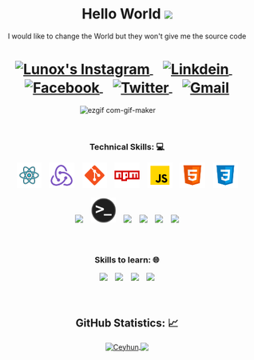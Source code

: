 <!-- Title -->
<h1 align="center">Hello World 
  <img src="https://raw.githubusercontent.com/iampavangandhi/iampavangandhi/master/gifs/Hi.gif" 
       width="30px">
  </h2></h1>


<!-- Quote -->
<p align="center">I would like to change the World but they won't give me the source code
  
  <!-- Social Network -->
<h1 align="center">
<a href="https://www.instagram.com/ceyhunmammadovv/">
  <img align="center" 
       alt="Lunox's Instagram" 
       width="30px" 
       src="https://user-images.githubusercontent.com/55005374/103146167-0b04ac00-470b-11eb-84fc-db4b7299e4ef.png" />
  </a>
  &nbsp;&nbsp;
<a href="https://www.linkedin.com/in/ceyhunmammadov/">
  <img align="center" 
       alt="Linkdein" 
       width="30px" 
       src="https://user-images.githubusercontent.com/55005374/103146171-312a4c00-470b-11eb-8839-992580bb8206.png" />
  </a>
 &nbsp;&nbsp;
  <a href="https://www.facebook.com/ceyhunnmammadov/">
  <img align="center" 
       alt="Facebook" 
       width="30px" 
       src="https://raw.githubusercontent.com/jmnote/z-icons/master/svg/facebook.svg" />
  </a>
 &nbsp;&nbsp;
<a href="https://twitter.com/ceyhunmammadov_">
  <img align="center" 
       alt="Twitter" 
       width="30px" 
       src="https://raw.githubusercontent.com/jmnote/z-icons/master/svg/twitter.svg" />
  </a>
  &nbsp;&nbsp;
<a href="mailto:mammadovceyhunn@gmail.com">
  <img align="center" 
       alt="Gmail" 
       width="30px" 
       src="https://raw.githubusercontent.com/jmnote/z-icons/master/svg/google.svg" />
  </a>
</h1>




<!-- Background -->

<!-- I do add this "&nbsp;" because I can't center the GIFT, let me know if you know how do it -->
&nbsp;&nbsp;&nbsp;&nbsp;&nbsp;&nbsp;&nbsp;&nbsp;&nbsp;&nbsp;&nbsp;&nbsp;&nbsp;&nbsp;&nbsp;&nbsp;&nbsp;&nbsp;&nbsp;&nbsp;&nbsp;&nbsp;&nbsp;&nbsp;&nbsp;&nbsp;&nbsp;&nbsp;&nbsp;&nbsp;&nbsp;
 &nbsp;&nbsp; &nbsp;&nbsp; &nbsp;&nbsp;![ezgif com-gif-maker](https://user-images.githubusercontent.com/55005374/95673501-37764680-0b66-11eb-8ee1-d4f4a2b285d9.gif)

&nbsp;

<!-- Technical Skills -->
<p><H3 align="center"><strong> Technical Skills: 💻 </strong></p>
<code><img height="50" src="https://github.com/chandan-reddy-k/chandan-reddy-k/blob/master/assets/react.png"></code> &nbsp;&nbsp;
<code><img height="50" src="https://github.com/chandan-reddy-k/chandan-reddy-k/blob/master/assets/redux.png"></code> &nbsp;&nbsp;
<code><img height="50" src="https://github.com/chandan-reddy-k/chandan-reddy-k/blob/master/assets/git.png"></code> &nbsp;&nbsp;
<code><img height="50" src="https://github.com/chandan-reddy-k/chandan-reddy-k/blob/master/assets/npm.png"></code> &nbsp;&nbsp;
<code><img height="50" src="https://github.com/chandan-reddy-k/chandan-reddy-k/blob/master/assets/js.png"></code> &nbsp;&nbsp;
<code><img height="50" src="https://github.com/chandan-reddy-k/chandan-reddy-k/blob/master/assets/html.png"></code> &nbsp;&nbsp;
<code><img height="50" src="https://github.com/chandan-reddy-k/chandan-reddy-k/blob/master/assets/css.png"></code>
  </p>
  
  <p align="center">
<code><img height="50" src="https://raw.githubusercontent.com/jmnote/z-icons/master/svg/javascript.svg"></code>  &nbsp;&nbsp;
<code><img height="50" src="https://raw.githubusercontent.com/github/explore/80688e429a7d4ef2fca1e82350fe8e3517d3494d/topics/terminal/terminal.png"></code> &nbsp;&nbsp;
<code><img height="50" src="https://user-images.githubusercontent.com/55005374/95687670-51de0d80-0bc2-11eb-826b-83fb8c5ec221.png"></code> &nbsp;&nbsp;
<code><img height="50" src="https://user-images.githubusercontent.com/55005374/100187906-b7eecd80-2eae-11eb-8074-b65db8dfaecb.png"></code> &nbsp;&nbsp;
<code><img height="50" src="https://raw.githubusercontent.com/jmnote/z-icons/master/svg/bootstrap.svg"></code> &nbsp;&nbsp;
<code><img height="50" src="https://user-images.githubusercontent.com/55005374/95688875-5dcdcd80-0bca-11eb-8915-b3cf9791ca3c.png"></code>
  </p>
  
&nbsp;  

  <!-- Skills to learn -->
<p><H3 align="center"><strong>Skills to learn: 🌐</strong></p>
  
  
  
  <code><img height="30" src="https://upload.wikimedia.org/wikipedia/commons/thumb/9/91/Octicons-mark-github.svg/2048px-Octicons-mark-github.svg.png"></code> &nbsp;&nbsp;
  <code><img height="30" src="https://upload.wikimedia.org/wikipedia/commons/thumb/a/a0/W3Schools_logo.svg/2175px-W3Schools_logo.svg.png"></code>   &nbsp;&nbsp;
  <code><img height="30" src="https://cdn.freebiesupply.com/logos/thumbs/2x/udemy-2-logo.png"></code> &nbsp;&nbsp;
  <code><img height="30" src="https://cdn.sstatic.net/Sites/stackoverflow/Img/apple-touch-icon@2.png?v=73d79a89bded"></code> 
  
  </p>
&nbsp;

<!-- GitHub Stats -->
<H2 align="center"><strong>GitHub Statistics: 📈
  </strong>
</H2>
    <p align="center">
      <div align="center">
    </p>
    
<a href="https://github.com/ceyhunmammadovv?tab=repositories">
  <img align="center" 
       src="https://github-readme-stats.vercel.app/api/top-langs/?username=ceyhunmammadovv&layout=compact&show_icons=true&title_color=81a1c0&icon_color=79ff97&text_color=d5dbe6&bg_color=2e3440" 
       alt='Ceyhun's favorite languages" />
</a>
  
<a href="https://github.com/ceyhunmammadovv">
  <img align="center"
       src="https://github-readme-stats.vercel.app/api?username=ceyhunmammadovv&show_icons=true&hide=contribs,prs&cache_seconds=86400&theme=nord" />
</a>
